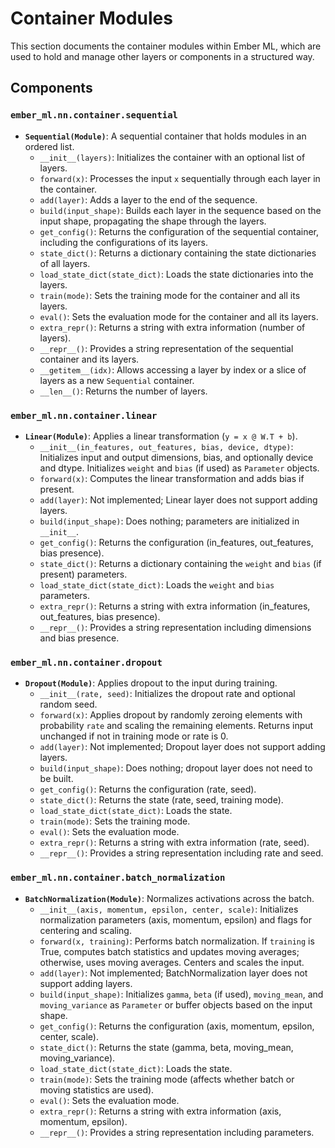 # Container Modules

This section documents the container modules within Ember ML, which are used to hold and manage other layers or components in a structured way.

## Components

### `ember_ml.nn.container.sequential`

*   **`Sequential(Module)`**: A sequential container that holds modules in an ordered list.
    *   `__init__(layers)`: Initializes the container with an optional list of layers.
    *   `forward(x)`: Processes the input `x` sequentially through each layer in the container.
    *   `add(layer)`: Adds a layer to the end of the sequence.
    *   `build(input_shape)`: Builds each layer in the sequence based on the input shape, propagating the shape through the layers.
    *   `get_config()`: Returns the configuration of the sequential container, including the configurations of its layers.
    *   `state_dict()`: Returns a dictionary containing the state dictionaries of all layers.
    *   `load_state_dict(state_dict)`: Loads the state dictionaries into the layers.
    *   `train(mode)`: Sets the training mode for the container and all its layers.
    *   `eval()`: Sets the evaluation mode for the container and all its layers.
    *   `extra_repr()`: Returns a string with extra information (number of layers).
    *   `__repr__()`: Provides a string representation of the sequential container and its layers.
    *   `__getitem__(idx)`: Allows accessing a layer by index or a slice of layers as a new `Sequential` container.
    *   `__len__()`: Returns the number of layers.

### `ember_ml.nn.container.linear`

*   **`Linear(Module)`**: Applies a linear transformation (`y = x @ W.T + b`).
    *   `__init__(in_features, out_features, bias, device, dtype)`: Initializes input and output dimensions, bias, and optionally device and dtype. Initializes `weight` and `bias` (if used) as `Parameter` objects.
    *   `forward(x)`: Computes the linear transformation and adds bias if present.
    *   `add(layer)`: Not implemented; Linear layer does not support adding layers.
    *   `build(input_shape)`: Does nothing; parameters are initialized in `__init__`.
    *   `get_config()`: Returns the configuration (in\_features, out\_features, bias presence).
    *   `state_dict()`: Returns a dictionary containing the `weight` and `bias` (if present) parameters.
    *   `load_state_dict(state_dict)`: Loads the `weight` and `bias` parameters.
    *   `extra_repr()`: Returns a string with extra information (in\_features, out\_features, bias presence).
    *   `__repr__()`: Provides a string representation including dimensions and bias presence.

### `ember_ml.nn.container.dropout`

*   **`Dropout(Module)`**: Applies dropout to the input during training.
    *   `__init__(rate, seed)`: Initializes the dropout rate and optional random seed.
    *   `forward(x)`: Applies dropout by randomly zeroing elements with probability `rate` and scaling the remaining elements. Returns input unchanged if not in training mode or rate is 0.
    *   `add(layer)`: Not implemented; Dropout layer does not support adding layers.
    *   `build(input_shape)`: Does nothing; dropout layer does not need to be built.
    *   `get_config()`: Returns the configuration (rate, seed).
    *   `state_dict()`: Returns the state (rate, seed, training mode).
    *   `load_state_dict(state_dict)`: Loads the state.
    *   `train(mode)`: Sets the training mode.
    *   `eval()`: Sets the evaluation mode.
    *   `extra_repr()`: Returns a string with extra information (rate, seed).
    *   `__repr__()`: Provides a string representation including rate and seed.

### `ember_ml.nn.container.batch_normalization`

*   **`BatchNormalization(Module)`**: Normalizes activations across the batch.
    *   `__init__(axis, momentum, epsilon, center, scale)`: Initializes normalization parameters (axis, momentum, epsilon) and flags for centering and scaling.
    *   `forward(x, training)`: Performs batch normalization. If `training` is True, computes batch statistics and updates moving averages; otherwise, uses moving averages. Centers and scales the input.
    *   `add(layer)`: Not implemented; BatchNormalization layer does not support adding layers.
    *   `build(input_shape)`: Initializes `gamma`, `beta` (if used), `moving_mean`, and `moving_variance` as `Parameter` or buffer objects based on the input shape.
    *   `get_config()`: Returns the configuration (axis, momentum, epsilon, center, scale).
    *   `state_dict()`: Returns the state (gamma, beta, moving\_mean, moving\_variance).
    *   `load_state_dict(state_dict)`: Loads the state.
    *   `train(mode)`: Sets the training mode (affects whether batch or moving statistics are used).
    *   `eval()`: Sets the evaluation mode.
    *   `extra_repr()`: Returns a string with extra information (axis, momentum, epsilon).
    *   `__repr__()`: Provides a string representation including parameters.